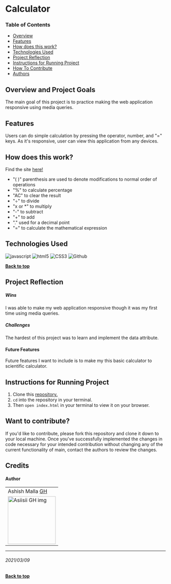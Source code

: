 # Calculator

### Table of Contents
- [Overview](#overview-and-project-goals)
- [Features](#features)
- [How does this work?](#how-does-this-work)
- [Technologies Used](#technologies-used)
- [Project Reflection](#project-reflection)
- [Instructions for Running Project](#Instructions-for-running-project)
- [How To Contribute](#want-to-contribute)
- [Authors](#credits)

## Overview and Project Goals
The main goal of this project is to practice making the web application responsive using media queries.

## Features
Users can do simple calculation by pressing the operator, number, and "=" keys. As it's responsive, user can view this application from any devices.

## How does this work?
Find the site [here!](https://asiisii.github.io/self-care-center/)
- "( )" parenthesis are used to denote modifications to normal order of operations
- "%" to calculate percentage
- "AC" to clear the result
- "÷" to divide
- "x or *" to multiply
- "-" to subtract
- "+" to add
- "." used for a decimal point
- "=" to calculate the mathematical expression

## Technologies Used
<p align="left">
  <img src="https://img.shields.io/badge/javascript%20-%23323330.svg?&style=for-the-badge&logo=javascript&logoColor=%23F7DF1E" alt="javascript" />
  <img src="https://img.shields.io/badge/html5%20-%23E34F26.svg?&style=for-the-badge&logo=html5&logoColor=white" alt="html5"/>
  <img src="https://img.shields.io/badge/css3%20-%231572B6.svg?&style=for-the-badge&logo=css3&logoColor=white" alt="CSS3"/>
  <img src="https://img.shields.io/badge/GitHub-100000?style=for-the-badge&logo=github&logoColor=white" alt="Github" />
</p>

**[Back to top](#table-of-contents)**

## Project Reflection

##### Wins
I was able to make my web application responsive though it was my first time using media queries.

##### Challenges
The hardest of this project was to learn and implement the data attribute.

#### Future Features
Future features I want to include is to make my this basic calculator to scientific calculator.

## Instructions for Running Project
1. Clone this [repository.](https://github.com/asiisii/Responsive-Calculator)
2. `cd` into the repository in your terminal.
3. Then `open index.html` in your terminal to view it on your browser.

## Want to contribute?
If you'd like to contribute, please fork this repository and clone it down to your local machine. Once you've successfully implemented the changes in code necessary for your intended contribution without changing any of the current functionality of main, contact the authors to review the changes.

## Credits
#### Author
<table>
    <tr>
        <td> Ashish Malla <a href="https://github.com/asiisii">GH</td>
    </tr>
    </tr>
    <td><img src="https://avatars.githubusercontent.com/u/36644181?s=400&u=bac07fd62de7d01a09ce8f27f88590d5caa202df&v=4" alt="Asiisii GH img"
 width="150" height="auto" /></td>
    </tr>
</table>

**************************************************************************
###### 2021/03/09
**[Back to top](#table-of-contents)**
